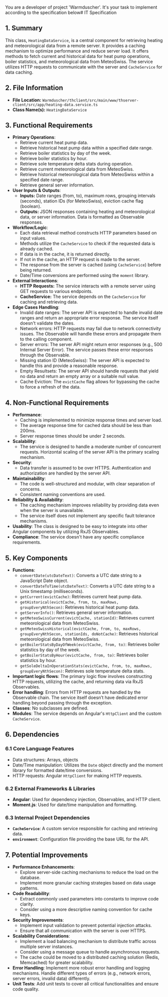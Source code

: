 You are a developer of project 'Warmduscher'. It's your task to implement according to the specification below# IT Specification

## 1. Summary

This class, `HeatingDataService`, is a central component for retrieving heating and meteorological data from a remote server. It provides a caching mechanism to optimize performance and reduce server load. It offers methods to fetch current and historical data for heat pump operations, boiler statistics, and meteorological data from MeteoSwiss. The service utilizes HTTP requests to communicate with the server and `CacheService` for data caching.

## 2. File Information

- **File Location:** `Warmduscher/thclient/src/main/www/thserver-client/src/app/heating-data.service.ts`
- **Class Name(s):** `HeatingDataService`

## 3. Functional Requirements

- **Primary Operations**:
    - Retrieve current heat pump data.
    - Retrieve historical heat pump data within a specified date range.
    - Retrieve boiler statistics by day of the week.
    - Retrieve boiler statistics by hour.
    - Retrieve sole temperature delta stats during operation.
    - Retrieve current meteorological data from MeteoSwiss.
    - Retrieve historical meteorological data from MeteoSwiss within a specified date range.
    - Retrieve general server information.
- **User Inputs & Outputs**:
    - **Inputs:** Date ranges (from, to), maximum rows, grouping intervals (seconds), station IDs (for MeteoSwiss), eviction cache flag (boolean).
    - **Outputs:** JSON responses containing heating and meteorological data, or server information.  Data is formatted as Observable responses.
- **Workflow/Logic**:
    - Each data retrieval method constructs HTTP parameters based on input values.
    - Methods utilize the `CacheService` to check if the requested data is already cached.
    - If data is in the cache, it is returned directly.
    - If not in the cache, an HTTP request is made to the server.
    - The response from the server is cached (using `CacheService`) before being returned.
    - Date/Time conversions are performed using the `moment` library.
- **External Interactions**:
    - **HTTP Requests:**  The service interacts with a remote server using GET requests to various endpoints.
    - **CacheService:** The service depends on the `CacheService` for caching and retrieving data.
- **Edge Cases Handling**:
    - Invalid date ranges: The server API is expected to handle invalid date ranges and return an appropriate error response. The service itself doesn't validate the dates.
    - Network errors:  HTTP requests may fail due to network connectivity issues. The Observable will handle these errors and propagate them to the calling component.
    - Server errors: The server API might return error responses (e.g., 500 Internal Server Error). The service passes these error responses through the Observable.
    - Missing station ID (MeteoSwiss): The server API is expected to handle this and provide a reasonable response.
    - Empty Resultsets: The server API should handle requests that yield no data and return an empty array or a suitable null value.
    - Cache Eviction: The `evictCache` flag allows for bypassing the cache to force a refresh of the data.

## 4. Non-Functional Requirements

- **Performance**:
    - Caching is implemented to minimize response times and server load.
    - The average response time for cached data should be less than 200ms.
    - Server response times should be under 2 seconds.
- **Scalability**:
    - The service is designed to handle a moderate number of concurrent requests.  Horizontal scaling of the server API is the primary scaling mechanism.
- **Security**:
    - Data transfer is assumed to be over HTTPS. Authentication and authorization are handled by the server API.
- **Maintainability**:
    - The code is well-structured and modular, with clear separation of concerns.
    - Consistent naming conventions are used.
- **Reliability & Availability**:
    - The caching mechanism improves reliability by providing data even when the server is unavailable.
    - The service itself does not implement any specific fault tolerance mechanisms.
- **Usability**: The class is designed to be easy to integrate into other Angular components by utilizing RxJS Observables.
- **Compliance**:  The service doesn't have any specific compliance requirements.

## 5. Key Components

- **Functions**:
    - `convertDate(utcDateText)`: Converts a UTC date string to a JavaScript Date object.
    - `convertDateToTime(utcDateText)`: Converts a UTC date string to a Unix timestamp (milliseconds).
    - `getCurrent(evictCache)`: Retrieves current heat pump data.
    - `getHistorical(evictCache, from, to, maxRows, groupEveryNthSecon)`: Retrieves historical heat pump data.
    - `getServerInfo()`: Retrieves general server information.
    - `getMeteoSwissCurrent(evictCache, stationId)`: Retrieves current meteorological data from MeteoSwiss.
    - `getMeteoSwissHistorical(evictCache, from, to, maxRows, groupEveryNthSecon, stationIds, doNotCache)`: Retrieves historical meteorological data from MeteoSwiss.
    - `getBoilerStatsByDayOfWeek(evictCache, from, to)`: Retrieves boiler statistics by day of the week.
    - `getBoilerStatsByHour(evictCache, from, to)`: Retrieves boiler statistics by hour.
    - `getSoleDeltaInOperationStats(evictCache, from, to, maxRows, groupEveryNthSecon)`: Retrieves sole temperature delta stats.
- **Important logic flows**: The primary logic flow involves constructing HTTP requests, utilizing the cache, and returning data via RxJS Observables.
- **Error handling**: Errors from HTTP requests are handled by the Observable chain. The service itself doesn’t have dedicated error handling beyond passing through the exception.
- **Classes**: No subclasses are defined.
- **Modules**: The service depends on Angular's `HttpClient` and the custom `CacheService`.

## 6. Dependencies

### 6.1 Core Language Features
- Data structures: Arrays, objects
- Date/Time manipulation:  Utilizes the `Date` object directly and the moment library for formatted date/time conversions.
- HTTP requests:  Angular `HttpClient` for making HTTP requests.

### 6.2 External Frameworks & Libraries
- **Angular**: Used for dependency injection, Observables, and HTTP client.
- **Moment.js**: Used for date/time manipulation and formatting.

### 6.3 Internal Project Dependencies
- **`CacheService`**: A custom service responsible for caching and retrieving data.
- **`environment`**: Configuration file providing the base URL for the API.

## 7. Potential Improvements

- **Performance Enhancements**:
    - Explore server-side caching mechanisms to reduce the load on the database.
    - Implement more granular caching strategies based on data usage patterns.
- **Code Readability**:
    - Extract commonly used parameters into constants to improve code clarity.
    - Consider using a more descriptive naming convention for cache keys.
- **Security Improvements**:
    - Implement input validation to prevent potential injection attacks.
    - Ensure that all communication with the server is over HTTPS.
- **Scalability Considerations**:
    - Implement a load balancing mechanism to distribute traffic across multiple server instances.
    - Consider using a message queue to handle asynchronous requests.
    - The cache could be moved to a distributed caching solution (Redis, Memcached) for greater scalability.
- **Error Handling**: Implement more robust error handling and logging mechanisms.  Handle different types of errors (e.g., network errors, server errors, invalid data) differently.
- **Unit Tests**: Add unit tests to cover all critical functionalities and ensure code quality.